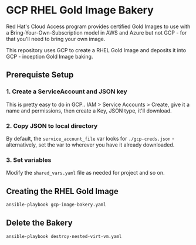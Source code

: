 # GCP RHEL Gold Image Bakery

Red Hat's Cloud Access program provides certified Gold Images to use with a Bring-Your-Own-Subscription model in AWS and Azure but not GCP - for that you'll need to bring your own image.

This repository uses GCP to create a RHEL Gold Image and deposits it into GCP - inception Gold Image baking.

## Prerequiste Setup

### 1. Create a ServiceAccount and JSON key

This is pretty easy to do in GCP.. IAM > Service Accounts > Create, give it a name and permissions, then create a Key, JSON type, it'll download.

### 2. Copy JSON to local directory

By default, the `service_account_file` var looks for `./gcp-creds.json` - alternatively, set the var to wherever you have it already downloaded.

### 3. Set variables

Modify the `shared_vars.yaml` file as needed for project and so on.

## Creating the RHEL Gold Image

```bash
ansible-playbook gcp-image-bakery.yaml
```

## Delete the Bakery

```bash
ansible-playbook destroy-nested-virt-vm.yaml
```